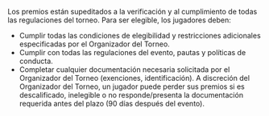 Los premios están supeditados a la verificación y al cumplimiento de todas las regulaciones del torneo. Para ser elegible, los jugadores deben:
- Cumplir todas las condiciones de elegibilidad y restricciones adicionales especificadas por el Organizador del Torneo.
- Cumplir con todas las regulaciones del evento, pautas y políticas de conducta.
- Completar cualquier documentación necesaria solicitada por el Organizador del Torneo (exenciones, identificación). A discreción del Organizador del Torneo, un jugador puede perder sus premios si es descalificado, inelegible o no responde/presenta la documentación requerida antes del plazo (90 días después del evento).